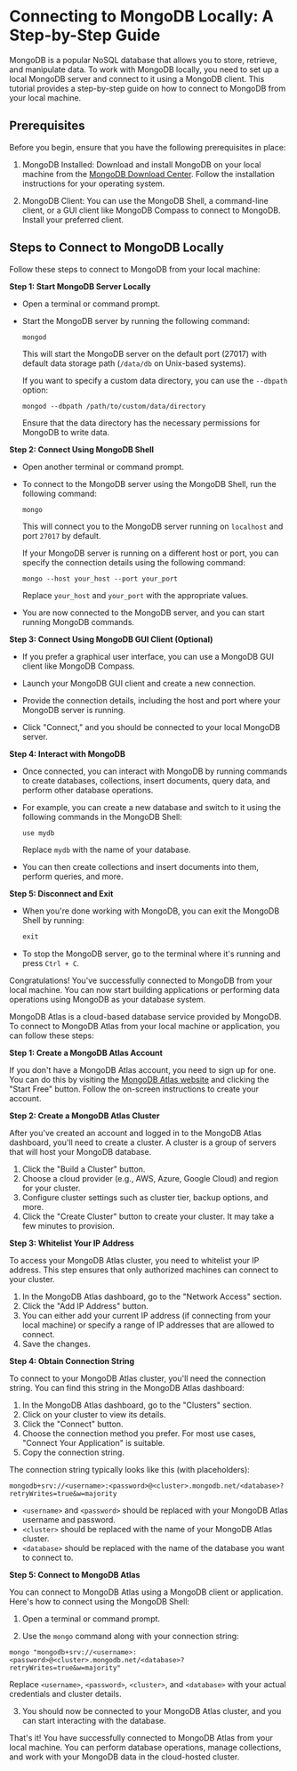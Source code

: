 # Connecting to MongoDB Locally: A Step-by-Step Guide

MongoDB is a popular NoSQL database that allows you to store, retrieve, and manipulate data. To work with MongoDB locally, you need to set up a local MongoDB server and connect to it using a MongoDB client. This tutorial provides a step-by-step guide on how to connect to MongoDB from your local machine.

## Prerequisites

Before you begin, ensure that you have the following prerequisites in place:

1. MongoDB Installed: Download and install MongoDB on your local machine from the [MongoDB Download Center](https://www.mongodb.com/try/download/community). Follow the installation instructions for your operating system.

2. MongoDB Client: You can use the MongoDB Shell, a command-line client, or a GUI client like MongoDB Compass to connect to MongoDB. Install your preferred client.

## Steps to Connect to MongoDB Locally

Follow these steps to connect to MongoDB from your local machine:

**Step 1: Start MongoDB Server Locally**

- Open a terminal or command prompt.

- Start the MongoDB server by running the following command:

   ```
   mongod
   ```

   This will start the MongoDB server on the default port (27017) with default data storage path (`/data/db` on Unix-based systems).

   If you want to specify a custom data directory, you can use the `--dbpath` option:

   ```
   mongod --dbpath /path/to/custom/data/directory
   ```

   Ensure that the data directory has the necessary permissions for MongoDB to write data.

**Step 2: Connect Using MongoDB Shell**

- Open another terminal or command prompt.

- To connect to the MongoDB server using the MongoDB Shell, run the following command:

   ```
   mongo
   ```

   This will connect you to the MongoDB server running on `localhost` and port `27017` by default.

   If your MongoDB server is running on a different host or port, you can specify the connection details using the following command:

   ```
   mongo --host your_host --port your_port
   ```

   Replace `your_host` and `your_port` with the appropriate values.

- You are now connected to the MongoDB server, and you can start running MongoDB commands.

**Step 3: Connect Using MongoDB GUI Client (Optional)**

- If you prefer a graphical user interface, you can use a MongoDB GUI client like MongoDB Compass.

- Launch your MongoDB GUI client and create a new connection.

- Provide the connection details, including the host and port where your MongoDB server is running.

- Click "Connect," and you should be connected to your local MongoDB server.

**Step 4: Interact with MongoDB**

- Once connected, you can interact with MongoDB by running commands to create databases, collections, insert documents, query data, and perform other database operations.

- For example, you can create a new database and switch to it using the following commands in the MongoDB Shell:

   ```javascript
   use mydb
   ```

   Replace `mydb` with the name of your database.

- You can then create collections and insert documents into them, perform queries, and more.

**Step 5: Disconnect and Exit**

- When you're done working with MongoDB, you can exit the MongoDB Shell by running:

   ```javascript
   exit
   ```

- To stop the MongoDB server, go to the terminal where it's running and press `Ctrl + C`.

Congratulations! You've successfully connected to MongoDB from your local machine. You can now start building applications or performing data operations using MongoDB as your database system.

MongoDB Atlas is a cloud-based database service provided by MongoDB. To connect to MongoDB Atlas from your local machine or application, you can follow these steps:

**Step 1: Create a MongoDB Atlas Account**

If you don't have a MongoDB Atlas account, you need to sign up for one. You can do this by visiting the [MongoDB Atlas website](https://www.mongodb.com/cloud/atlas) and clicking the "Start Free" button. Follow the on-screen instructions to create your account.

**Step 2: Create a MongoDB Atlas Cluster**

After you've created an account and logged in to the MongoDB Atlas dashboard, you'll need to create a cluster. A cluster is a group of servers that will host your MongoDB database.

1. Click the "Build a Cluster" button.
2. Choose a cloud provider (e.g., AWS, Azure, Google Cloud) and region for your cluster.
3. Configure cluster settings such as cluster tier, backup options, and more.
4. Click the "Create Cluster" button to create your cluster. It may take a few minutes to provision.

**Step 3: Whitelist Your IP Address**

To access your MongoDB Atlas cluster, you need to whitelist your IP address. This step ensures that only authorized machines can connect to your cluster.

1. In the MongoDB Atlas dashboard, go to the "Network Access" section.
2. Click the "Add IP Address" button.
3. You can either add your current IP address (if connecting from your local machine) or specify a range of IP addresses that are allowed to connect.
4. Save the changes.

**Step 4: Obtain Connection String**

To connect to your MongoDB Atlas cluster, you'll need the connection string. You can find this string in the MongoDB Atlas dashboard:

1. In the MongoDB Atlas dashboard, go to the "Clusters" section.
2. Click on your cluster to view its details.
3. Click the "Connect" button.
4. Choose the connection method you prefer. For most use cases, "Connect Your Application" is suitable.
5. Copy the connection string.

The connection string typically looks like this (with placeholders):

```
mongodb+srv://<username>:<password>@<cluster>.mongodb.net/<database>?retryWrites=true&w=majority
```

- `<username>` and `<password>` should be replaced with your MongoDB Atlas username and password.
- `<cluster>` should be replaced with the name of your MongoDB Atlas cluster.
- `<database>` should be replaced with the name of the database you want to connect to.

**Step 5: Connect to MongoDB Atlas**

You can connect to MongoDB Atlas using a MongoDB client or application. Here's how to connect using the MongoDB Shell:

1. Open a terminal or command prompt.

2. Use the `mongo` command along with your connection string:

```
mongo "mongodb+srv://<username>:<password>@<cluster>.mongodb.net/<database>?retryWrites=true&w=majority"
```

Replace `<username>`, `<password>`, `<cluster>`, and `<database>` with your actual credentials and cluster details.

3. You should now be connected to your MongoDB Atlas cluster, and you can start interacting with the database.

That's it! You have successfully connected to MongoDB Atlas from your local machine. You can perform database operations, manage collections, and work with your MongoDB data in the cloud-hosted cluster.